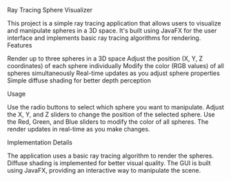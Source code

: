 Ray Tracing Sphere Visualizer

This project is a simple ray tracing application that allows users to visualize and manipulate spheres in a 3D space. It's built using JavaFX for the user interface and implements basic ray tracing algorithms for rendering.
Features

Render up to three spheres in a 3D space
Adjust the position (X, Y, Z coordinates) of each sphere individually
Modify the color (RGB values) of all spheres simultaneously
Real-time updates as you adjust sphere properties
Simple diffuse shading for better depth perception

Usage

Use the radio buttons to select which sphere you want to manipulate.
Adjust the X, Y, and Z sliders to change the position of the selected sphere.
Use the Red, Green, and Blue sliders to modify the color of all spheres.
The render updates in real-time as you make changes.

Implementation Details

The application uses a basic ray tracing algorithm to render the spheres.
Diffuse shading is implemented for better visual quality.
The GUI is built using JavaFX, providing an interactive way to manipulate the scene.
